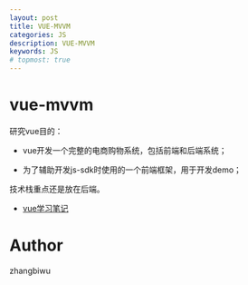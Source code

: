 ```yaml
---
layout: post
title: VUE-MVVM
categories: JS
description: VUE-MVVM
keywords: JS
# topmost: true
---
```


# vue-mvvm

研究vue目的：

* vue开发一个完整的电商购物系统，包括前端和后端系统；

* 为了辅助开发js-sdk时使用的一个前端框架，用于开发demo；

技术栈重点还是放在后端。

- [vue学习笔记](https://github.com/cherishman2005/vue-mvvm)

# Author

zhangbiwu


